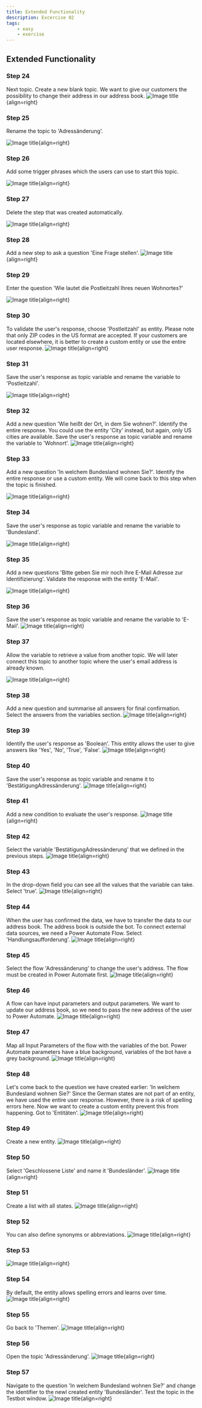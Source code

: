 ```yaml
---
title: Extended Functionality
description: Excercise 02
tags: 
    - easy
    - exercise
---
```



## Extended Functionality  

### Step 24
Next topic.
Create a new blank topic.
We want to give our customers the possibility to change their address in our address book.
![Image title](screenshots/Clipboard44.jpg){align=right}  

### Step 25
Rename the topic to 'Adressänderung'.

![Image title](screenshots/Clipboard45.jpg){align=right}  

### Step 26
Add some trigger phrases which the users can use to start this topic.

![Image title](screenshots/Clipboard46.jpg){align=right}  

### Step 27
Delete the step that was created automatically.

![Image title](screenshots/Clipboard47.jpg){align=right}  

### Step 28
Add a new step to ask a question 'Eine Frage stellen'.
![Image title](screenshots/Clipboard48.jpg){align=right}  

### Step 29
Enter the question 'Wie lautet die Postleitzahl Ihres neuen Wohnortes?'

![Image title](screenshots/Clipboard49.jpg){align=right}  


### Step 30
To validate the user's response, choose 'Postleitzahl' as entity. Please note that only ZIP codes in the US format are accepted. If your customers are located elsewhere, it is better to create a custom entity or use the entire user response.
![Image title](screenshots/Clipboard50.jpg){align=right}  

### Step 31
Save the user's response as topic variable and rename the variable to 'Postleitzahl'.

![Image title](screenshots/Clipboard51.jpg){align=right}  
### Step 32
Add a new question 'Wie heißt der Ort, in dem Sie wohnen?'.
Identify the entire response. You could use the entity 'City' instead, but again, only US cities are available.
Save the user's response as topic variable and rename the variable to 'Wohnort'.
![Image title](screenshots/Clipboard52.jpg){align=right}  

### Step 33
Add a new question 'In welchem Bundesland wohnen Sie?'.
Identify the entire response or use a custom entity. We will come back to this step when the topic is finished.

![Image title](screenshots/Clipboard58.jpg){align=right}  

### Step 34
Save the user's response as topic variable and rename the variable to 'Bundesland'.

![Image title](screenshots/Clipboard59.jpg){align=right}  

### Step 35
Add a new questions 'Bitte geben Sie mir noch Ihre E-Mail Adresse zur Identifizierung'.
Validate the response with the entity 'E-Mail'.

![Image title](screenshots/Clipboard60.jpg){align=right}  

### Step 36
Save the user's response as topic variable and rename the variable to 'E-Mail'.
![Image title](screenshots/Clipboard62.jpg){align=right}  

### Step 37

Allow the variable to retrieve a value from another topic. We will later connect this topic to another topic where the user's email address is already known.

![Image title](screenshots/Clipboard63.jpg){align=right}  

### Step 38
Add a new question and summarise all answers for final confirmation. Select the answers from the variables section.
![Image title](screenshots/Clipboard64.jpg){align=right}  

### Step 39
Identify the user's response as 'Boolean'. This entity allows the user to give answers like 'Yes', 'No', 'True', 'False'.
![Image title](screenshots/Clipboard65.jpg){align=right}  

### Step 40
Save the user's response as topic variable and rename it to 'BestätigungAdressänderung'.
![Image title](screenshots/Clipboard66.jpg){align=right}  

### Step 41
Add a new condition to evaluate the user's response.
![Image title](screenshots/Clipboard67.jpg){align=right}  

### Step 42
Select the variable 'BestätigungAdressänderung' that we defined in the previous steps.
![Image title](screenshots/Clipboard68.jpg){align=right}  

### Step 43
In the drop-down field you can see all the values that the variable can take. Select 'true'.
![Image title](screenshots/Clipboard69.jpg){align=right}  

### Step 44
When the user has confirmed the data, we have to transfer the data to our address book. The address book is outside the bot. To connect external data sources, we need a Power Automate Flow.
Select 'Handlungsaufforderung'.
![Image title](screenshots/Clipboard70.jpg){align=right}  

### Step 45
Select the flow 'Adressänderung' to change the user's address. The flow must be created in Power Automate first.
![Image title](screenshots/Clipboard71.jpg){align=right}  

### Step 46
A flow can have input parameters and output parameters.
We want to update our address book, so we need to pass the new address of the user to Power Automate.
![Image title](screenshots/Clipboard72.jpg){align=right}  

### Step 47
Map all Input Parameters of the flow with the variables of the bot. Power Automate parameters have a blue background, variables of the bot have a grey background.
![Image title](screenshots/Clipboard74.jpg){align=right}  

### Step 48
Let's come back to the question we have created earlier: 'In welchem Bundesland wohnen Sie?'
Since the German states are not part of an entity, we have used the entire user response. However, there is a risk of spelling errors here.
Now we want to create a custom entity prevent this from happening. 
Got to 'Entitäten'.
![Image title](screenshots/Clipboard78.jpg){align=right}  

### Step 49
Create a new entity.
![Image title](screenshots/Clipboard80.jpg){align=right}  

### Step 50
Select 'Geschlossene Liste' and name it 'Bundesländer'.
![Image title](screenshots/Clipboard81.jpg){align=right}  

### Step 51
Create a list with all states. 
![Image title](screenshots/Clipboard82.jpg){align=right}  

### Step 52
You can also define synonyms or abbreviations.
![Image title](screenshots/Clipboard83.jpg){align=right}  

### Step 53


![Image title](screenshots/Clipboard84.jpg){align=right}  

### Step 54
By default, the entity allows spelling errors and learns over time.
![Image title](screenshots/Clipboard85.jpg){align=right}  

### Step 55
Go back to 'Themen'.
![Image title](screenshots/Clipboard86.jpg){align=right}  

### Step 56
Open the topic 'Adressänderung'.
![Image title](screenshots/Clipboard87.jpg){align=right}  

### Step 57
Navigate to the question 'In welchem Bundesland wohnen Sie?' and change the identifier to the newl created entity 'Bundesländer'.
Test the topic in the Testbot window.
![Image title](screenshots/Clipboard88.jpg){align=right}  

